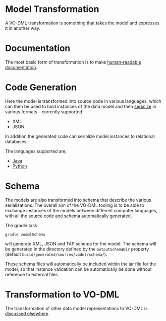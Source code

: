 Model Transformation
====================

A VO-DML transformation is something that takes the model and expresses it in another way.

# Documentation

The most basic form of transformation is to make [human-readable documentation](Documentation.md).

# Code Generation

Here the model is transformed into source code in various languages, which can then be used to hold instances
of the data model and then [serialize](Serialization.md) in various formats - currently supported

* XML
* JSON

In addition the generated code can serialize model instances to relational databases.

The languages supported are;

* [Java](JavaCodeGeneration.md)
* [Python](PythonCodeGeneration.md)

# Schema

The models are also transformed into schema that describe the various serializations. The overall aim of the 
VO-DML tooling is to be able to exchange instances of the models between different computer languages, with 
all the source code and schema automatically generated.

The gradle task

```shell
gradle vodmlSchema
```
will generate XML, JSON and TAP schema for the model. The schema will be generated in the directory defined by the `outputSchemaDir` property (default `build/generated/sources/vodml/schema/`).

These schema files will automatically be included within the jar file for the model, so that instance validation can be automatically be done without reference to external files.

# Transformation to VO-DML

The transformation of other data model representations to VO-DML is [discussed elsewhere](modelling/TransformingToVODML.md). 
